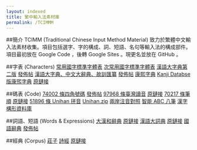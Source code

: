```yaml
---
layout: indexed
title: 繁中輸入法素材庫
permalink: /TCIMMM
---
```

##簡介
TCIMM (Traditional Chinese Input Method Material) 致力於繁體中文輸入法素材收集。項目包括選字、字的構成、詞、短語、名句等輸入法的構成部件。  
項目最初放在 Google Code ，後轉 Google Sites 。現更名並放在 GitHub 。

##字表 (Characters)
[常用國字標準字體表]()
[次常用國字標準字體表]()
[漢語大字典第二版]() <a href="http://bbs.gxsd.com.cn/forum.php?mod=viewthread&tid=899628" rel="external">發佈帖</a>
[漢語大字典、中文大辭典、故訓匯纂]() <a href="http://www.xueleku.com/forum.php?mod=viewthread&tid=348296" rel="external">發佈帖</a>
[康熙字典]()
[Kanji Databse 版康煕字典]() <a href="https://github.com/cjkvi/cjkvi-dict/raw/master/kx2ucs.txt" rel="external">原鏈接</a>

##碼表 (Code)
[74002 條四角號碼]() <a href="http://bbs.unispim.com/forum.php?mod=viewthread&tid=31674 " rel="external">發佈帖</a>
[97968 條臺灣讀音]() <a href="https://github.com/lukhnos/openvanilla/raw/master/DataTables/bpmf-ext.cin" rel="external">原鏈接</a>
[70217 條筆順]() <a href="https://github.com/lotem/brise/raw/master/preset/stroke.dict.yaml " rel="external">原鏈接</a>
[51896 條 Unihan 拼音]() <a href="http://www.unicode.org/Public/UNIDATA/Unihan.zip" rel="external">Unihan.zip</a>
[兩岸注音對照]()
[智能 ABC 八筆]()
<a href="http://cdp.sinica.edu.tw/cdphanzi/" rel="external">漢字構形資料庫</a>

##詞語、短語 (Words & Expressions)
[大漢和辭典]() <a href="https://github.com/cjkvi/cjkvi-dict/raw/master/dkw-word.txt " rel="external">原鏈接</a>
[漢語大詞典]() <a href="https://github.com/cjkvi/cjkvi-dict/raw/master/hydcd-word.txt" rel="external">原鏈接</a>
[國語辭典]() <a href="" rel="external">發佈帖</a>

##經典 (Corpus)
[莊子]()
[詩經]() <a href="https://github.com/rime-aca/corpus/raw/master/%E8%A9%A9%E7%B6%93.txt" rel="external">原鏈接</a>